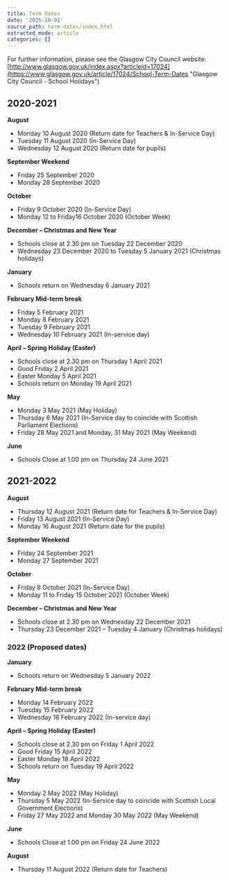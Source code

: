 ```yaml
---
title: Term Dates
date: '2025-10-01'
source_path: term-dates/index.html
extracted_mode: article
categories: []
---
```

For further information, please see the Glasgow City Council website: [http://www.glasgow.gov.uk/index.aspx?articleid=17024](https://www.glasgow.gov.uk/article/17024/School-Term-Dates "Glasgow City Council - School Holidays")

## 2020-2021

**August**

- Monday 10 August&nbsp;2020 (Return date for Teachers & In-Service Day)
- Tuesday 11 August&nbsp;2020 (In-Service Day)
- Wednesday 12 August 2020 (Return date for pupils)

**September Weekend&nbsp;**

- Friday&nbsp;25 September 2020
- Monday&nbsp;28 September 2020

**October**

- Friday&nbsp;9 October 2020 (In-Service Day)
- Monday 12 to Friday16 October 2020 (October Week)

**December – Christmas and New Year**

- Schools close at 2.30 pm on Tuesday 22 December 2020
- Wednesday&nbsp;23 December 2020 to&nbsp;Tuesday 5 January 2021 (Christmas holidays)

**January**

- Schools return on Wednesday 6 January 2021

**February Mid-term break**

- Friday 5 February 2021
- Monday 8 February 2021
- Tuesday&nbsp;9 February 2021
- Wednesday&nbsp;10 February 2021 (In-service day)

**April – Spring Holiday (Easter)**

- Schools close at 2.30 pm on Thursday&nbsp;1 April 2021
- Good Friday 2 April 2021
- Easter Monday 5 April 2021
- Schools return on Monday&nbsp;19 April 2021

**May**

- Monday&nbsp;3 May 2021 (May Holiday)
- Thursday&nbsp;6 May 2021 (In-Service day to coincide with Scottish Parliament Elections)
- Friday&nbsp;28 May 2021 and Monday, 31 May 2021 (May Weekend)

**June**

- Schools Close at 1.00 pm on Thursday 24 June 2021

## 2021-2022

**August**

- Thursday&nbsp;12&nbsp;August 2021 (Return date for Teachers & In-Service Day)
- Friday 13&nbsp;August 2021 (In-Service Day)
- Monday 16 August 2021&nbsp;(Return date for&nbsp;the pupils)

**September Weekend&nbsp;**

- Friday&nbsp;24 September 2021
- Monday&nbsp;27 September 2021

**October**

- Friday&nbsp;8 October 2021 (In-Service Day)
- Monday&nbsp;11 to Friday&nbsp;15 October 2021 (October Week)

**December – Christmas and New Year**

- Schools close at 2.30 pm on Wednesday&nbsp;22 December 2021
- Thursday&nbsp;23 December 2021 – Tuesday 4&nbsp;January (Christmas holidays)

### 2022 (Proposed dates)

**January**

- Schools return on Wednesday&nbsp;5&nbsp;January 2022

**February Mid-term break**

- Monday&nbsp;14 February 2022
- Tuesday&nbsp;15 February 2022
- Wednesday&nbsp;16 February 2022 (In-service day)

**April – Spring Holiday (Easter)**

- Schools close at 2.30 pm on Friday&nbsp;1 April 2022
- Good Friday&nbsp;15 April 2022
- Easter Monday 18 April 2022
- Schools return on Tuesday&nbsp;19 April 2022

**May**

- Monday&nbsp;2 May 2022 (May Holiday)
- Thursday&nbsp;5 May 2022 (In-Service day to coincide with Scottish Local Government Elections)
- Friday&nbsp;27 May 2022 and Monday&nbsp;30 May 2022 (May Weekend)

**June**

- Schools Close at 1.00 pm on Friday&nbsp;24&nbsp;June 2022

**August**

- Thursday&nbsp;11 August 2022 (Return date for Teachers)
